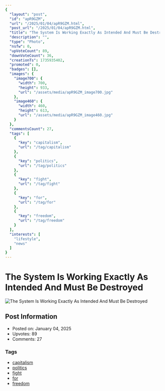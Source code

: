 ```yaml
---
{
  "layout": "post",
  "id": "apR9GZM",
  "url": "/2025/01/04/apR9GZM.html",
  "post_url": "/2025/01/04/apR9GZM.html",
  "title": "The System Is Working Exactly As Intended And Must Be Destroyed",
  "description": "",
  "type": "Photo",
  "nsfw": 0,
  "upVoteCount": 89,
  "downVoteCount": 36,
  "creationTs": 1735935402,
  "promoted": 0,
  "badges": [],
  "images": {
    "image700": {
      "width": 700,
      "height": 933,
      "url": "/assets/media/apR9GZM_image700.jpg"
    },
    "image460": {
      "width": 460,
      "height": 613,
      "url": "/assets/media/apR9GZM_image460.jpg"
    }
  },
  "commentsCount": 27,
  "tags": [
    {
      "key": "capitalism",
      "url": "/tag/capitalism"
    },
    {
      "key": "politics",
      "url": "/tag/politics"
    },
    {
      "key": "fight",
      "url": "/tag/fight"
    },
    {
      "key": "for",
      "url": "/tag/for"
    },
    {
      "key": "freedom",
      "url": "/tag/freedom"
    }
  ],
  "interests": [
    "lifestyle",
    "news"
  ]
}
---
```


# The System Is Working Exactly As Intended And Must Be Destroyed

![The System Is Working Exactly As Intended And Must Be Destroyed](/assets/media/apR9GZM_image700.jpg)

## Post Information

- Posted on: January 04, 2025
- Upvotes: 89
- Comments: 27

### Tags

- [capitalism](/tag/capitalism)
- [politics](/tag/politics)
- [fight](/tag/fight)
- [for](/tag/for)
- [freedom](/tag/freedom)
